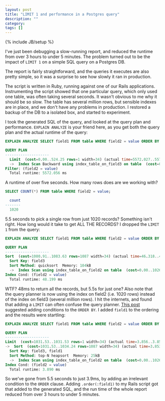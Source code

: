```yaml
---
layout: post
title: "LIMIT 1 and performance in a Postgres query"
description: ""
category:
tags: []
---
```

{% include JB/setup %}

I've just been debugging a slow-running report, and reduced the runtime from
over 3 hours to under 5 minutes. The problem turned out to be the impact of
`LIMIT 1` on a simple SQL query on a Postgres DB.

The report is fairly straightforward, and the queries it executes are also
pretty simple, so it was a surprise to see how slowly it ran in production.

The script is written in Ruby, running against one of our Rails applications.
Instrumenting the script showed that one particular query, which only used one
table, was often taking several seconds. It wasn't obvious to me why it should
be so slow. The table has several million rows, but sensible indexes are in
place, and we don't have any problems in production. I restored a backup of the
DB to a isolated box, and started to experiment.

I took the generated SQL of the query, and looked at the query plan and
performance. `EXPLAIN ANALYZE` is your friend here, as you get both the query
plan and the actual runtime of the query:

```sql
EXPLAIN ANALYZE SELECT field1 FROM table WHERE field2 = value ORDER BY field3 DESC LIMIT 1;

QUERY PLAN
--------------------
  Limit  (cost=0.00..524.25 rows=1 width=34) (actual time=5572.027..5572.028 rows=1 loops=1)
  ->  Index Scan Backward using index_table_on_field3 on table  (cost=0.00..569861.98 rows=1087 width=34) (actual time=5572.018..5572.018 rows=1 loops=1)
Filter: (field2 = value)
  Total runtime: 5572.056 ms
```

A runtime of over five seconds. How many rows does are we working with?

```sql
SELECT COUNT(*) FROM table WHERE field2 = value;

  count
-------
  1020
```

5.5 seconds to pick a single row from just 1020 records? Something isn't right.
How long would it take to get ALL THE RECORDS? I dropped the `LIMIT 1` from the
query:

```sql
EXPLAIN ANALYZE SELECT field1 FROM table WHERE field2 = value ORDER BY field3 DESC;

QUERY PLAN
--------------------
Sort  (cost=1080.91..1083.63 rows=1087 width=34) (actual time=46.318..47.194 rows=1020 loops=1)
  Sort Key: field3
  Sort Method: quicksort  Memory: 104kB
  ->  Index Scan using index_table_on_field2 on table  (cost=0.00..1026.09 rows=1087 width=34) (actual time=0.245..44.305 rows=1020 loops=1)
Index Cond: (field2 = value)
  Total runtime: 48.199 ms
```

WTF? 48ms to return all the records, but 5.5s for just one? Also note that the
query planner is now using the index on field2 (i.e. 1020 rows) instead of the
index on field3 (several million rows). I hit the internets, and found that
adding a `LIMIT` can often confuse the query planner. [This
post](http://dba.stackexchange.com/a/19744) suggested adding conditions to the
`ORDER BY`. I added `field1` to the ordering and the results were startling:

```sql
EXPLAIN ANALYZE SELECT field1 FROM table WHERE field2 = value ORDER BY field3 DESC, field1 LIMIT 1;

QUERY PLAN
--------------------
Limit  (cost=1031.53..1031.53 rows=1 width=34) (actual time=3.856..3.857 rows=1 loops=1)
->  Sort  (cost=1031.53..1034.24 rows=1087 width=34) (actual time=3.853..3.853 rows=1 loops=1)
  Sort Key: field3, field1
  Sort Method: top-N heapsort  Memory: 25kB
  ->  Index Scan using index_table_on_field2 on table  (cost=0.00..1026.09 rows=1087 width=34) (actual time=0.028..2.667 rows=1020 loops=1)
Index Cond: (field2 = value)
  Total runtime: 3.890 ms
```

So we've gone from 5.5 seconds to just 3.9ms, by adding an irrelevant condition
to the `ORDER` clause. Adding `.order(:field1)` to my Rails script got that
added to the generated SQL, and the run time of the whole report reduced from
over 3 hours to under 5 minutes.

